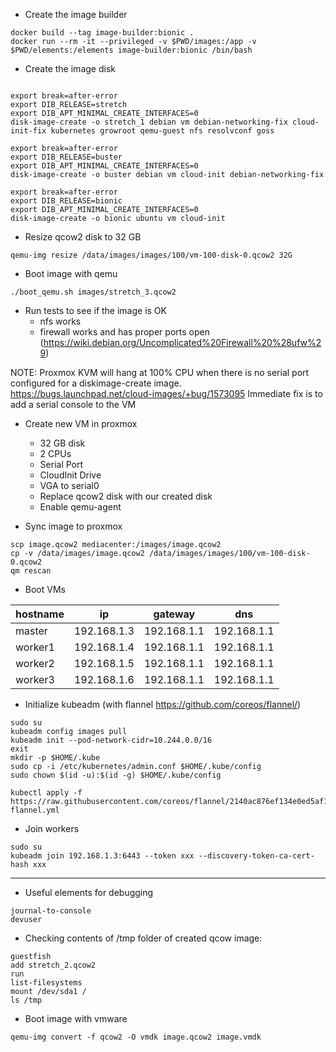 - Create the image builder
```
docker build --tag image-builder:bionic .
docker run --rm -it --privileged -v $PWD/images:/app -v $PWD/elements:/elements image-builder:bionic /bin/bash
```

- Create the image disk
```

export break=after-error
export DIB_RELEASE=stretch
export DIB_APT_MINIMAL_CREATE_INTERFACES=0
disk-image-create -o stretch_1 debian vm debian-networking-fix cloud-init-fix kubernetes growroot qemu-guest nfs resolvconf goss

export break=after-error
export DIB_RELEASE=buster
export DIB_APT_MINIMAL_CREATE_INTERFACES=0
disk-image-create -o buster debian vm cloud-init debian-networking-fix

export break=after-error
export DIB_RELEASE=bionic
export DIB_APT_MINIMAL_CREATE_INTERFACES=0
disk-image-create -o bionic ubuntu vm cloud-init
```

- Resize qcow2 disk to 32 GB
```
qemu-img resize /data/images/images/100/vm-100-disk-0.qcow2 32G
```

- Boot image with qemu 
```
./boot_qemu.sh images/stretch_3.qcow2
```

- Run tests to see if the image is OK
  - nfs works
  - firewall works and has proper ports open (https://wiki.debian.org/Uncomplicated%20Firewall%20%28ufw%29)

NOTE: Proxmox KVM will hang at 100% CPU when there is no serial port configured for a diskimage-create image.
https://bugs.launchpad.net/cloud-images/+bug/1573095
Immediate fix is to add a serial console to the VM
- Create new VM in proxmox
  - 32 GB disk
  - 2 CPUs
  - Serial Port
  - CloudInit Drive
  - VGA to serial0
  - Replace qcow2 disk with our created disk
  - Enable qemu-agent

- Sync image to proxmox
```
scp image.qcow2 mediacenter:/images/image.qcow2
cp -v /data/images/image.qcow2 /data/images/images/100/vm-100-disk-0.qcow2
qm rescan
```

- Boot VMs

|hostname|ip         |gateway    |dns         |
|--------|-----------|-----------|------------|
|master  |192.168.1.3|192.168.1.1|192.168.1.1 |
|worker1 |192.168.1.4|192.168.1.1|192.168.1.1 |
|worker2 |192.168.1.5|192.168.1.1|192.168.1.1 |
|worker3 |192.168.1.6|192.168.1.1|192.168.1.1 |

- Initialize kubeadm (with flannel https://github.com/coreos/flannel/)

```
sudo su
kubeadm config images pull
kubeadm init --pod-network-cidr=10.244.0.0/16
exit
mkdir -p $HOME/.kube
sudo cp -i /etc/kubernetes/admin.conf $HOME/.kube/config
sudo chown $(id -u):$(id -g) $HOME/.kube/config

kubectl apply -f https://raw.githubusercontent.com/coreos/flannel/2140ac876ef134e0ed5af15c65e414cf26827915/Documentation/kube-flannel.yml
```

- Join workers

```
sudo su
kubeadm join 192.168.1.3:6443 --token xxx --discovery-token-ca-cert-hash xxx
```

---

- Useful elements for debugging
```
journal-to-console
devuser
```

- Checking contents of /tmp folder of created qcow image:
```
guestfish
add stretch_2.qcow2
run
list-filesystems
mount /dev/sda1 /
ls /tmp
```

- Boot image with vmware
```
qemu-img convert -f qcow2 -O vmdk image.qcow2 image.vmdk
```
